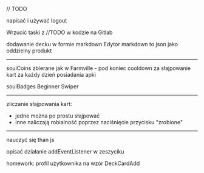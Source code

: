 // TODO

napisać i używać logout 
 
Wrzucić taski z //TODO w kodzie na Gitlab 

dodawanie decku w formie markdown
Edytor markdown to json jako oddzielny produkt

----

soulCoins
zbierane jak w Farmville - pod koniec cooldown
za słajpowanie kart
za każdy dzień posiadania apki

soulBadges
Beginner
Swiper

----

zliczanie słajpowania kart:
- jedne można po prostu słajpować
- inne naliczają robialność poprzez naciśnięcie przycisku "zrobione"

----

nauczyć się than js 

opisać działanie addEventListener w zeszyciku

homework: profil użytkownika na wzór DeckCardAdd